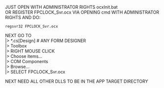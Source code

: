 JUST OPEN WITH ADMINISTRATOR RIGHTS ocxInit.bat<br>
OR REGISTER FPCLOCK_Svr.ocx VIA OPENING cmd WITH ADMINISTRATOR RIGHTS AND DO:
```
regsvr32 FPCLOCK_Svr.ocx
```

NEXT GO TO <br>
|> *.cs[Design] # ANY FORM DESIGNER<br>
|> Toolbox <br>
|> RIGHT MOUSE CLICK <br>
|> Choose items... <br>
|> COM Components<br>
|> Browse...<br>
|> SELECT FPCLOCK_Svr.ocx<br>

NEXT NEED ALL OTHER DLLS TO BE IN THE APP TARGET DIRECTORY